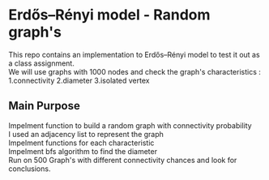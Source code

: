 # Erdős–Rényi model - Random graph's
This repo contains an implementation to Erdős–Rényi model to test it out as a class assignment.<br/>
We will use graphs with 1000 nodes and check the graph's characteristics :<br/>
1.connectivity
2.diameter
3.isolated vertex 
<br/>

## Main Purpose
Impelment function to build a random graph with connectivity probability<br/>
I used an adjacency list to represent the graph<br/>
Impelment functions for each characteristic <br/>
Impelment bfs algorithm to find the diameter <br/>
Run on 500 Graph's with different connectivity chances and look for conclusions.<br/>

